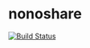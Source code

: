 nonoshare
=========
[![Build Status](https://drone.io/github.com/gjersvik/nonoshare/status.png)](https://drone.io/github.com/gjersvik/nonoshare/latest)
